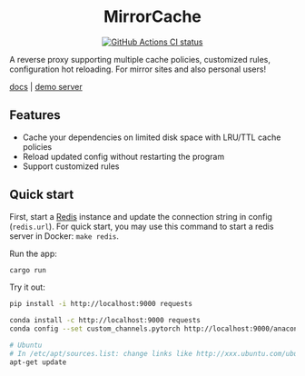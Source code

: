 <h1 align="center">MirrorCache</h1>

<div align="center">
  <a href="https://github.com/SeanChao/mirror-cache/actions/workflows/ci.yml">
    <img src="https://github.com/SeanChao/mirror-cache/actions/workflows/ci.yml/badge.svg" alt="GitHub Actions CI status"></img>
  </a>
</div>

A reverse proxy supporting multiple cache policies, customized rules, configuration hot reloading. For mirror sites and also personal users!

[docs](docs/README.md) | [demo server](https://mirror.seanchao.xyz)

## Features

- Cache your dependencies on limited disk space with LRU/TTL cache policies
- Reload updated config without restarting the program
- Support customized rules

## Quick start

First, start a [Redis](https://redis.io/) instance and update the connection string in config (`redis.url`).
For quick start, you may use this command to start a redis server in Docker: `make redis`.

Run the app:

```sh
cargo run
```

Try it out:

```sh
pip install -i http://localhost:9000 requests

conda install -c http://localhost:9000 requests
conda config --set custom_channels.pytorch http://localhost:9000/anaconda/cloud/ && conda install -c pytorch -y --download-only -v torchtext

# Ubuntu
# In /etc/apt/sources.list: change links like http://xxx.ubuntu.com/ubuntu into http://localhost:9000/ubuntu
apt-get update
```
